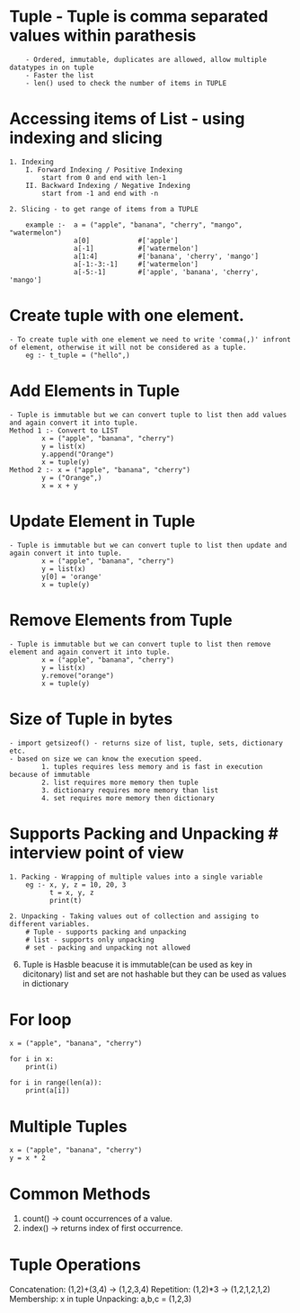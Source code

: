 # Tuple - Tuple is comma separated values within parathesis
        - Ordered, immutable, duplicates are allowed, allow multiple datatypes in on tuple
        - Faster the list
        - len() used to check the number of items in TUPLE

# Accessing items of List - using indexing and slicing
    1. Indexing 
        I. Forward Indexing / Positive Indexing
            start from 0 and end with len-1
        II. Backward Indexing / Negative Indexing
            start from -1 and end with -n 
    
    2. Slicing - to get range of items from a TUPLE
        
        example :-  a = ("apple", "banana", "cherry", "mango", "watermelon")
                    a[0]            #['apple']
                    a[-1]           #['watermelon']
                    a[1:4]          #['banana', 'cherry', 'mango']
                    a[-1:-3:-1]     #['watermelon'] 
                    a[-5:-1]        #['apple', 'banana', 'cherry', 'mango']

# Create tuple with one element.
    - To create tuple with one element we need to write 'comma(,)' infront of element, otherwise it will not be considered as a tuple.
        eg :- t_tuple = ("hello",)

# Add Elements in Tuple
    - Tuple is immutable but we can convert tuple to list then add values and again convert it into tuple.
    Method 1 :- Convert to LIST
            x = ("apple", "banana", "cherry")
            y = list(x)
            y.append("Orange")
            x = tuple(y)
    Method 2 :- x = ("apple", "banana", "cherry")
            y = ("Orange",)
            x = x + y

# Update Element in Tuple
    - Tuple is immutable but we can convert tuple to list then update and again convert it into tuple.
            x = ("apple", "banana", "cherry")
            y = list(x)
            y[0] = 'orange'
            x = tuple(y)

# Remove Elements from Tuple
    - Tuple is immutable but we can convert tuple to list then remove element and again convert it into tuple.
            x = ("apple", "banana", "cherry")
            y = list(x)
            y.remove("orange")
            x = tuple(y)

# Size of Tuple in bytes
    - import getsizeof() - returns size of list, tuple, sets, dictionary etc.
    - based on size we can know the execution speed.
            1. tuples requires less memory and is fast in execution because of immutable
            2. list requires more memory then tuple
            3. dictionary requires more memory than list
            4. set requires more memory then dictionary

# Supports Packing and Unpacking                          # interview point of view
    1. Packing - Wrapping of multiple values into a single variable
        eg :- x, y, z = 10, 20, 3
              t = x, y, z
              print(t)

    2. Unpacking - Taking values out of collection and assiging to different variables.
        # Tuple - supports packing and unpacking
        # list - supports only unpacking
        # set - packing and unpacking not allowed

6. Tuple is Hasble beacuse it is immutable(can be used as key in dicitonary)
    list and set are not hashable but they can be used as values in dictionary

# For loop 
    x = ("apple", "banana", "cherry")

    for i in x:
        print(i)
    
    for i in range(len(a)):
        print(a[i])

# Multiple Tuples
    x = ("apple", "banana", "cherry")
    y = x * 2

# Common Methods
1. count() → count occurrences of a value.
2. index() → returns index of first occurrence.

# Tuple Operations
Concatenation: (1,2)+(3,4) → (1,2,3,4)
Repetition: (1,2)*3 → (1,2,1,2,1,2)
Membership: x in tuple
Unpacking: a,b,c = (1,2,3)